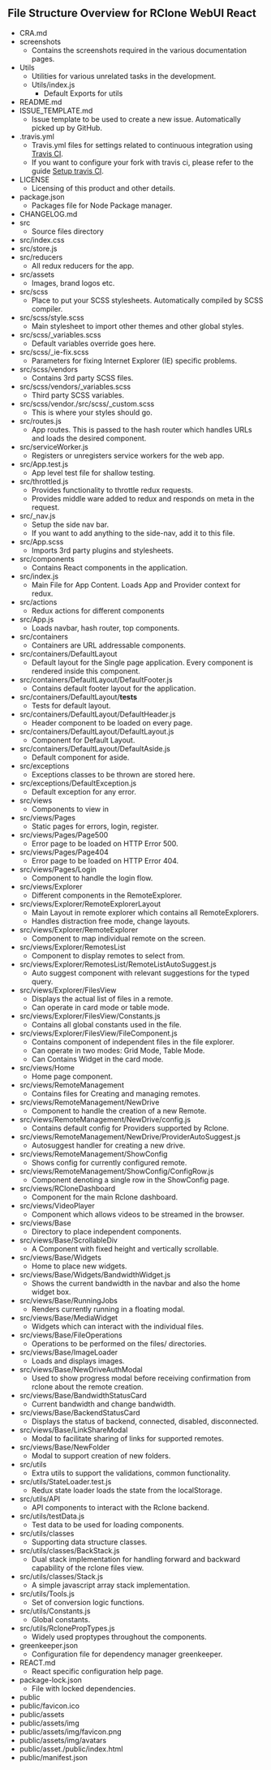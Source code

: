 ## File Structure Overview for RClone WebUI React

- CRA.md
- screenshots 
    - Contains the screenshots required in the various documentation pages.
- Utils
    - Utilities for various unrelated tasks in the development.
    - Utils/index.js
        - Default Exports for utils
- README.md
- ISSUE_TEMPLATE.md
    - Issue template to be used to create a new issue. Automatically picked up by GitHub.
- .travis.yml
    - Travis.yml files for settings related to continuous integration using [Travis CI](https://travis-ci.org).
    - If you want to configure your fork with travis ci, please refer to the guide [Setup travis CI](./integrate-travis-ci.md).
- LICENSE
    - Licensing of this product and other details.
- package.json
    - Packages file for Node Package manager.
- CHANGELOG.md
- src
    - Source files directory
- src/index.css
- src/store.js
- src/reducers
    - All redux reducers for the app.
- src/assets
    - Images, brand logos etc.
- src/scss
    - Place to put your SCSS stylesheets. Automatically compiled by SCSS compiler.
- src/scss/style.scss
    - Main stylesheet to import other themes and other global styles.
- src/scss/_variables.scss
    - Default variables override goes here.
- src/scss/_ie-fix.scss
    - Parameters for fixing Internet Explorer (IE) specific problems.
- src/scss/vendors
    - Contains 3rd party SCSS files.
- src/scss/vendors/_variables.scss
    - Third party SCSS variables.
- src/scss/vendor./src/scss/_custom.scss
    - This is where your styles should go.
- src/routes.js
    - App routes. This is passed to the hash router which handles URLs and loads the desired component.
- src/serviceWorker.js
    - Registers or unregisters service workers for the web app.
- src/App.test.js
    - App level test file for shallow testing.
- src/throttled.js
    - Provides functionality to throttle redux requests.
    - Provides middle ware added to redux and responds on meta in the request.
- src/_nav.js
    - Setup the side nav bar. 
    - If you want to add anything to the side-nav, add it to this file.
- src/App.scss
    - Imports 3rd party plugins and stylesheets.
- src/components
    - Contains React components in the application.
- src/index.js
    - Main File for App Content. Loads App and Provider context for redux.
- src/actions
    - Redux actions for different components
- src/App.js
    - Loads navbar, hash router, top components.
- src/containers
    - Containers are URL addressable components.
- src/containers/DefaultLayout
    - Default layout for the Single page application. Every component is rendered inside this component.
- src/containers/DefaultLayout/DefaultFooter.js
    - Contains default footer layout for the application.
- src/containers/DefaultLayout/__tests__
    - Tests for default layout.
- src/containers/DefaultLayout/DefaultHeader.js
    - Header component to be loaded on every page.
- src/containers/DefaultLayout/DefaultLayout.js
    - Component for Default Layout.
- src/containers/DefaultLayout/DefaultAside.js
    - Default component for aside.
- src/exceptions
    - Exceptions classes to be thrown are stored here.
- src/exceptions/DefaultException.js
    - Default exception for any error.
- src/views
    - Components to view in 
- src/views/Pages
    - Static pages for errors, login, register.
- src/views/Pages/Page500
    - Error page to be loaded on HTTP Error 500.
- src/views/Pages/Page404
    - Error page to be loaded on HTTP Error 404.
- src/views/Pages/Login
    - Component to handle the login flow.
- src/views/Explorer
    - Different components in the RemoteExplorer.
- src/views/Explorer/RemoteExplorerLayout
    - Main Layout in remote explorer which contains all RemoteExplorers.
    - Handles distraction free mode, change layouts.
- src/views/Explorer/RemoteExplorer
    - Component to map individual remote on the screen.
- src/views/Explorer/RemotesList
    - Component to display remotes to select from.
- src/views/Explorer/RemotesList/RemoteListAutoSuggest.js
    - Auto suggest component with relevant suggestions for the typed query.
- src/views/Explorer/FilesView
    - Displays the actual list of files in a remote.
    - Can operate in card mode or table mode. 
- src/views/Explorer/FilesView/Constants.js
    - Contains all global constants used in the file.
- src/views/Explorer/FilesView/FileComponent.js
    - Contains component of independent files in the file explorer.
    - Can operate in two modes: Grid Mode, Table Mode.
    - Can Contains Widget in the card mode. 
- src/views/Home
    - Home page component.
- src/views/RemoteManagement
    - Contains files for Creating and managing remotes.
- src/views/RemoteManagement/NewDrive
    - Component to handle the creation of a new Remote.
- src/views/RemoteManagement/NewDrive/config.js
    - Contains default config for Providers supported by Rclone.
- src/views/RemoteManagement/NewDrive/ProviderAutoSuggest.js
    - Autosuggest handler for creating a new drive.
- src/views/RemoteManagement/ShowConfig
    - Shows config for currently configured remote.    
- src/views/RemoteManagement/ShowConfig/ConfigRow.js
    - Component denoting a single row in the ShowConfig page.
- src/views/RCloneDashboard
    - Component for the main Rclone dashboard.
- src/views/VideoPlayer
    - Component which allows videos to be streamed in the browser.
- src/views/Base
    - Directory to place independent components.
- src/views/Base/ScrollableDiv
    - A Component with fixed height and vertically scrollable.
- src/views/Base/Widgets
    - Home to place new widgets.
- src/views/Base/Widgets/BandwidthWidget.js
    - Shows the current bandwidth in the navbar and also the home widget box.
- src/views/Base/RunningJobs
    - Renders currently running in a floating modal.
- src/views/Base/MediaWidget
    - Widgets which can interact with the individual files.
- src/views/Base/FileOperations
    - Operations to be performed on the files/ directories.
- src/views/Base/ImageLoader
    - Loads and displays images.
- src/views/Base/NewDriveAuthModal
    - Used to show progress modal before receiving confirmation from rclone about the remote creation.
- src/views/Base/BandwidthStatusCard
    - Current bandwidth and change bandwidth.
- src/views/Base/BackendStatusCard
    - Displays the status of backend, connected, disabled, disconnected.
- src/views/Base/LinkShareModal
    - Modal to facilitate sharing of links for supported remotes.
- src/views/Base/NewFolder
    - Modal to support creation of new folders.
- src/utils
    - Extra utils to support the validations, common functionality.
- src/utils/StateLoader.test.js
    - Redux state loader loads the state from the localStorage.
- src/utils/API
    - API components to interact with the Rclone backend.
- src/utils/testData.js
    - Test data to be used for loading components.
- src/utils/classes
    - Supporting data structure classes.
- src/utils/classes/BackStack.js
    - Dual stack implementation for handling forward and backward capability of the rclone files view.
- src/utils/classes/Stack.js
    - A simple javascript array stack implementation.
- src/utils/Tools.js
    - Set of conversion logic functions.
- src/utils/Constants.js
    - Global constants.
- src/utils/RclonePropTypes.js
    - Widely used proptypes throughout the components.
- greenkeeper.json
    - Configuration file for dependency manager greenkeeper.
- REACT.md
    - React specific configuration help page.
- package-lock.json
    - File with locked dependencies.
- public
- public/favicon.ico
- public/assets
- public/assets/img
- public/assets/img/favicon.png
- public/assets/img/avatars
- public/asset./public/index.html
- public/manifest.json

